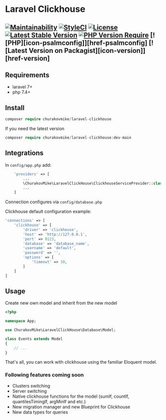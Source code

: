 Laravel Clickhouse 
========================================
[![Maintainability](https://api.codeclimate.com/v1/badges/ec71cf6deea85aed1e6c/maintainability)](https://codeclimate.com/github/Churakovmike/laravel-clickhouse/maintainability)
[![StyleCI](https://github.styleci.io/repos/393719684/shield?style=flat&branch=main)](https://github.styleci.io/repos/393719684/shield?style=flat&branch=main)
[![License](http://poser.pugx.org/churakovmike/laravel-clickhouse/license)](https://packagist.org/packages/churakovmike/laravel-clickhouse)
[![Latest Stable Version](http://poser.pugx.org/churakovmike/laravel-clickhouse/v)](https://packagist.org/packages/churakovmike/laravel-clickhouse)
[![PHP Version Require](http://poser.pugx.org/churakovmike/laravel-clickhouse/require/php)](https://packagist.org/packages/churakovmike/laravel-clickhouse)
[![PHP][icon-psalmconfig]][href-psalmconfig]
[![Latest Version on Packagist][icon-version]][href-version]
----------------------------------------------------------------------------------------------------------------------
Requirements
------------
+ laravel 7+
+ php 7.4+

Install
------------
```php 
composer require churakovmike/laravel-clickhouse
```

If you need the latest version
```php
composer require churakovmike/laravel-clickhouse:dev-main
```

Integrations
------------
In `config/app.php` add:
```php
    'providers' => [
        ...
        \ChurakovMike\LaravelClickHouse\ClickhouseServiceProvider::class,
        ...
    ]
```

Connection configures via `config/database.php`

Clickhouse default configuration example:
```php
'connections' => [
    'clickhouse' => [
        'driver' => 'clickhouse',
        'host' => 'http://127.0.0.1',
        'port' => 8123,
        'database' => 'database_name',
        'username' => 'default',
        'password' => '',
        'options' => [
            'timeout' => 10,
        ]
    ]
]
```
Usage
------------
Create new own model and inherit from the new model

```php
<?php

namespace App;

use ChurakovMike\LaravelClickHouse\Database\Model;

class Events extends Model
{
    // ...
}
```
That's all, you can work with clickhouse using the familiar Eloquent model.

### Following features coming soon

- Clusters switching
- Server switching
- Native clickhouse functions for the model (sumIf, countIf, quantilesTimingIf, argMinIf and etc.)
- New migration manager and new Blueprint for Clickhouse
- New data types for queries
